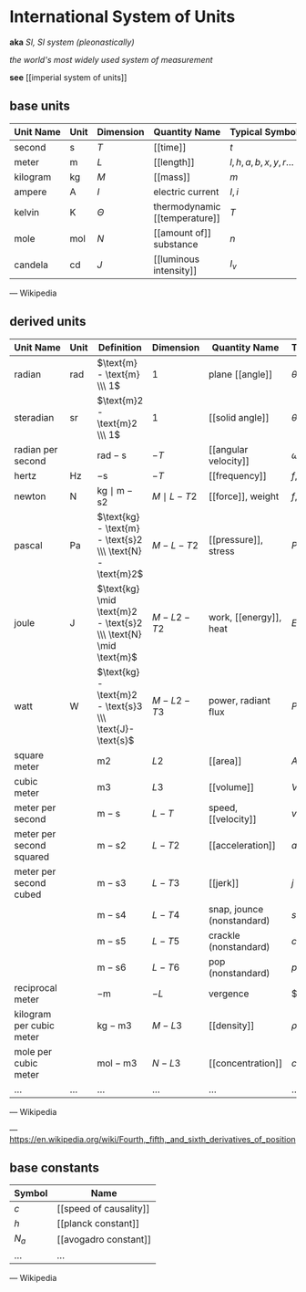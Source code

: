 # International System of Units

**aka** _SI, SI system (pleonastically)_

_the world's most widely used system of measurement_

**see** [[imperial system of units]]

## base units

| Unit&nbsp;Name | Unit         | Dimension | Quantity&nbsp;Name            | Typical&nbsp;Symbols        |
| -------------- | ------------ | --------- | ----------------------------- | --------------------------- |
| second         | $\text{s}$   | $T$       | [[time]]                      | $t$                         |
| meter          | $\text{m}$   | $L$       | [[length]]                    | $l, h, a, b, x, y, r \dots$ |
| kilogram       | $\text{kg}$  | $M$       | [[mass]]                      | $m$                         |
| ampere         | $\text{A}$   | $I$       | electric current              | $I, i$                      |
| kelvin         | $\text{K}$   | $\Theta$  | thermodynamic [[temperature]] | $T$                         |
| mole           | $\text{mol}$ | $N$       | [[amount of]] substance       | $n$                         |
| candela        | $\text{cd}$  | $J$       | [[luminous intensity]]        | $I_v$                       |

&mdash; Wikipedia

## derived units

| Unit&nbsp;Name           | Unit         | Definition                                                        | Dimension       | Quantity&nbsp;Name         | Typical&nbsp;Symbols |
| ------------------------ | ------------ | ----------------------------------------------------------------- | --------------- | -------------------------- | -------------------- |
| radian                   | $\text{rad}$ | $\text{m} - \text{m} \\\ 1$                                       | $1$             | plane [[angle]]            | $\theta, a \dots$    |
| steradian                | $\text{sr}$  | $\text{m}2 - \text{m}2 \\\ 1$                                     | $1$             | [[solid angle]]            | $\theta, a \dots$    |
| radian per second        |              | $\text{rad} - \text{s}$                                           | $-T$            | [[angular velocity]]       | $\omega$             |
| hertz                    | $\text{Hz}$  | $-\text{s}$                                                       | $-T$            | [[frequency]]              | $f, \nu, \omega$     |
| newton                   | $\text{N}$   | $\text{kg} \mid \text{m} - \text{s}2$                             | $M \mid L - T2$ | [[force]], weight          | $f, F$               |
| pascal                   | $\text{Pa}$  | $\text{kg} - \text{m} - \text{s}2 \\\ \text{N} - \text{m}2$       | $M - L - T2$    | [[pressure]], stress       | $P$                  |
| joule                    | $\text{J}$   | $\text{kg} \mid \text{m}2 - \text{s}2 \\\ \text{N} \mid \text{m}$ | $M - L2 - T2$   | work, [[energy]], heat     | $E, Q$               |
| watt                     | $\text{W}$   | $\text{kg} - \text{m}2 - \text{s}3 \\\ \text{J}-\text{s}$         | $M - L2 - T3$   | power, radiant flux        | $P$                  |
| square meter             |              | $\text{m}2$                                                       | $L2$            | [[area]]                   | $A$                  |
| cubic meter              |              | $\text{m}3$                                                       | $L3$            | [[volume]]                 | $V$                  |
| meter per second         |              | $\text{m} - \text{s}$                                             | $L - T$         | speed, [[velocity]]        | $v$                  |
| meter per second squared |              | $\text{m} - \text{s}2$                                            | $L - T2$        | [[acceleration]]           | $a$                  |
| meter per second cubed   |              | $\text{m} - \text{s}3$                                            | $L - T3$        | [[jerk]]                   | $j$                  |
|                          |              | $\text{m} - \text{s}4$                                            | $L - T4$        | snap, jounce (nonstandard) | $s$                  |
|                          |              | $\text{m} - \text{s}5$                                            | $L - T5$        | crackle (nonstandard)      | $c$                  |
|                          |              | $\text{m} - \text{s}6$                                            | $L - T6$        | pop (nonstandard)          | $p$                  |
| reciprocal meter         |              | $-\text{m}$                                                       | $-L$            | vergence                   | $V, 1\text-f$        |
| kilogram per cubic meter |              | $\text{kg} - \text{m}3$                                           | $M - L3$        | [[density]]                | $\rho$               |
| mole per cubic meter     |              | $\text{mol} - \text{m}3$                                          | $N - L3$        | [[concentration]]          | $c$                  |
| $\dots$                  | $\dots$      | $\dots$                                                           | $\dots$         | $\dots$                    | $\dots$              |

&mdash; Wikipedia

&mdash; <https://en.wikipedia.org/wiki/Fourth,_fifth,_and_sixth_derivatives_of_position>

## base constants

| Symbol  | Name                   |
| ------- | ---------------------- |
| $c$     | [[speed of causality]] |
| $h$     | [[planck constant]]    |
| $N_a$   | [[avogadro constant]]  |
| $\dots$ | $\dots$                |

&mdash; Wikipedia
